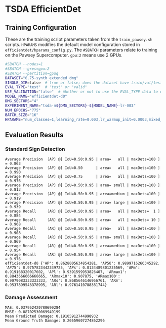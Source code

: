 # TSDA EfficientDet

## Training Configuration

These are the training script parameters taken from the `train_pawsey.sh` scripts. `HPARAMS` modifies the default model configuration stored in `efficientdet/hparams_config.py`. The `#SBATCH` parameters relate to training on the Pawsey Supercomputer. `gpu:2` means use 2 GPUs.

```bash
#SBATCH --nodes=1
#SBATCH --gres=gpu:2
#SBATCH --partition=gpuq
DATASET="0.75-synth_extended_dmg"
SINGLE_DIR=false  # true or false; does the dataset have train/val/test subdirs, or just images and annotations
EVAL_TYPE="test"  # "test" or "valid"
USE_VALIDATION="false"  # Whether or not to use the EVAL_TYPE data to do validation while training
MODEL_NAME="efficientdet-d0"
DMG_SECTORS="4"
EXPERIMENT_NAME="tsda-m${DMG_SECTORS}-${MODEL_NAME}-lr-003"
NUM_EPOCHS="775"
BATCH_SIZE="16"
HPARAMS="num_classes=1,learning_rate=0.003,lr_warmup_init=0.0003,mixed_precision=False,anchor_scale=1.5,num_damage_sectors=${DMG_SECTORS},max_level=7,damage_net=True"
```

## Evaluation Results
### Standard Sign Detection
```
Average Precision  (AP) @[ IoU=0.50:0.95 | area=   all | maxDets=100 ] = 0.863
Average Precision  (AP) @[ IoU=0.50      | area=   all | maxDets=100 ] = 0.990
Average Precision  (AP) @[ IoU=0.75      | area=   all | maxDets=100 ] = 0.976
Average Precision  (AP) @[ IoU=0.50:0.95 | area= small | maxDets=100 ] = 0.813
Average Precision  (AP) @[ IoU=0.50:0.95 | area=medium | maxDets=100 ] = 0.919
Average Precision  (AP) @[ IoU=0.50:0.95 | area= large | maxDets=100 ] = 0.939
Average Recall     (AR) @[ IoU=0.50:0.95 | area=   all | maxDets=  1 ] = 0.884
Average Recall     (AR) @[ IoU=0.50:0.95 | area=   all | maxDets= 10 ] = 0.908
Average Recall     (AR) @[ IoU=0.50:0.95 | area=   all | maxDets=100 ] = 0.908
Average Recall     (AR) @[ IoU=0.50:0.95 | area= small | maxDets=100 ] = 0.869
Average Recall     (AR) @[ IoU=0.50:0.95 | area=medium | maxDets=100 ] = 0.954
Average Recall     (AR) @[ IoU=0.50:0.95 | area= large | maxDets=100 ] = 0.976
efficientdet-d0 {'AP': 0.8628005634854281, 'AP50': 0.9899716266345292, 'AP75': 0.9757823442339725, 'APs': 0.8134489801235569, 'APm': 0.919168320017602, 'APl': 0.9391599953826407, 'ARmax1': 0.8843666666666665, 'ARmax10': 0.907875, 'ARmax100': 0.9079083333333333, 'ARs': 0.8685646146966761, 'ARm': 0.9537899543378995, 'ARl': 0.9761410788381744}
```
### Damage Assessment
```
MAE: 0.037952420780690284
RMSE: 0.08702530069949199
Mean Predicted Damage: 0.19105912744998932
Mean Ground Truth Damage: 0.20559607274862296
```